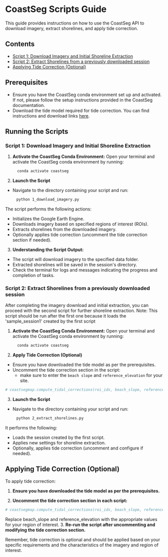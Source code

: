 # CoastSeg Scripts Guide

This guide provides instructions on how to use the CoastSeg API to download imagery, extract shorelines, and apply tide correction.

## Contents

- [Script 1: Download Imagery and Initial Shoreline Extraction](#script-1-download-imagery-and-initial-shoreline-extraction)
- [Script 2: Extract Shorelines from a previously downloaded session](#script-2-extract-shorelines-from-a-previously-downloaded-session)
- [Applying Tide Correction (Optional)](#applying-tide-correction-optional)

## Prerequisites

- Ensure you have the CoastSeg conda environment set up and activated. If not, please follow the setup instructions provided in the CoastSeg documentation.
- Download the tide model required for tide correction. You can find instructions and download links [here](https://github.com/Doodleverse/CoastSeg/wiki/09.-How-to-Download-and-clip-Tide-Model).

## Running the Scripts

### Script 1: Download Imagery and Initial Shoreline Extraction

1. **Activate the CoastSeg Conda Environment:**
   Open your terminal and activate the CoastSeg conda environment by running:
   ```bash
     conda activate coastseg
   ```
2. **Launch the Script**

- Navigate to the directory containing your script and run:

```bash
     python 1_download_imagery.py
```

The script performs the following actions:

- Initializes the Google Earth Engine.
- Downloads imagery based on specified regions of interest (ROIs).
- Extracts shorelines from the downloaded imagery.
- Optionally applies tide correction (uncomment the tide correction section if needed).

3. **Understanding the Script Output:**

- The script will download imagery to the specified data folder.
- Extracted shorelines will be saved in the session's directory.
- Check the terminal for logs and messages indicating the progress and completion of tasks.

### Script 2: Extract Shorelines from a previously downloaded session

After completing the imagery download and initial extraction, you can proceed with the second script for further shoreline extraction.
Note: This script should be run after the first one because it loads the 'sample_session1' created by the first script

1. **Activate the CoastSeg Conda Environment:**
   Open your terminal and activate the CoastSeg conda environment by running:
   ```bash
     conda activate coastseg
   ```
2. **Apply Tide Correction (Optional)**

- Ensure you have downloaded the tide model as per the prerequisites.
- Uncomment the tide correction section in the script:
  - make sure to enter the `beach slope` and `reference_elevation` for your site.

```python
# coastsegmap.compute_tidal_corrections(roi_ids, beach_slope, reference_elevation)
```

3. **Launch the Script**

- Navigate to the directory containing your script and run:

```bash
     python 2_extract_shorelines.py
```

It performs the following:

- Loads the session created by the first script.
- Applies new settings for shoreline extraction.
- Optionally, applies tide correction (uncomment and configure if needed).

## Applying Tide Correction (Optional)

To apply tide correction:

1. **Ensure you have downloaded the tide model as per the prerequisites.**

2. **Uncomment the tide correction section in each script:**

```python
# coastsegmap.compute_tidal_corrections(roi_ids, beach_slope, reference_elevation)
```

Replace beach_slope and reference_elevation with the appropriate values for your region of interest. 3. **Re-run the script after uncommenting and modifying the tide correction section.**

Remember, tide correction is optional and should be applied based on your specific requirements and the characteristics of the imagery and region of interest.
